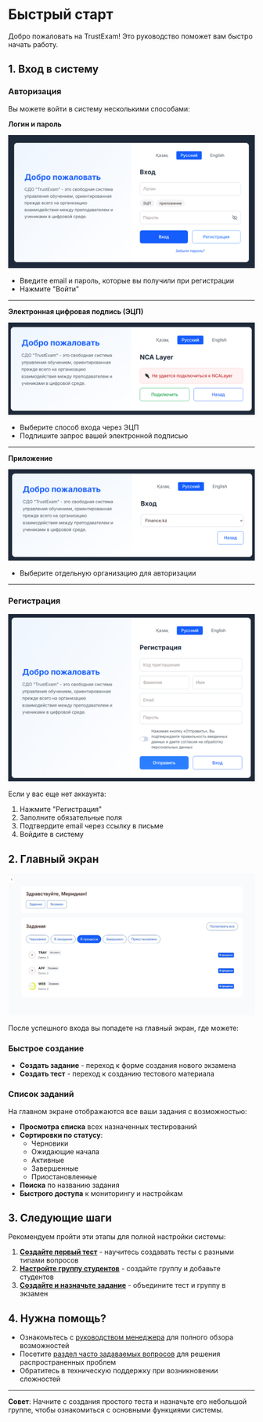 # Быстрый старт

Добро пожаловать на TrustExam! Это руководство поможет вам быстро начать работу.

## 1. Вход в систему

### Авторизация

Вы можете войти в систему несколькими способами:

**Логин и пароль**

!['Логин'](./images/login-modal.png)

- Введите email и пароль, которые вы получили при регистрации
- Нажмите "Войти"

---

**Электронная цифровая подпись (ЭЦП)**

!['ЭЦП'](./images/ncalayer-modal.png)

- Выберите способ входа через ЭЦП
- Подпишите запрос вашей электронной подписью

---

**Приложение**

!['Приложение'](./images/app-login.png)

- Выберите отдельную организацию для авторизации

---

### Регистрация

!['Регистрация'](./images/register-modal.png)

Если у вас еще нет аккаунта:

1. Нажмите "Регистрация"
2. Заполните обязательные поля
3. Подтвердите email через ссылку в письме
4. Войдите в систему

## 2. Главный экран

![Home](./images/home-page.JPG)

После успешного входа вы попадете на главный экран, где можете:

### Быстрое создание

- **Создать задание** - переход к форме создания нового экзамена
- **Создать тест** - переход к созданию тестового материала

### Список заданий

На главном экране отображаются все ваши задания с возможностью:

- **Просмотра списка** всех назначенных тестирований
- **Сортировки по статусу**:
  - Черновики
  - Ожидающие начала
  - Активные
  - Завершенные
  - Приостановленные
- **Поиска** по названию задания
- **Быстрого доступа** к мониторингу и настройкам

## 3. Следующие шаги

Рекомендуем пройти эти этапы для полной настройки системы:

1. **[Создайте первый тест](managers/create-quiz.md)** - научитесь создавать тесты с разными типами вопросов
2. **[Настройте группу студентов](managers/manage-classes.md)** - создайте группу и добавьте студентов
3. **[Создайте и назначьте задание](managers/create-assignments.md)** - объедините тест и группу в экзамен

## 4. Нужна помощь?

- Ознакомьтесь с [руководством менеджера](managers/index.md) для полного обзора возможностей
- Посетите [раздел часто задаваемых вопросов](faq.md) для решения распространенных проблем
- Обратитесь в техническую поддержку при возникновении сложностей

---

**Совет**: Начните с создания простого теста и назначьте его небольшой группе, чтобы ознакомиться с основными функциями системы.
